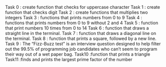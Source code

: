Task 0 : create function that checks for uppercase character
Task 1 : create function that checks digit
Task 2 : create functions that multiplies two integers
Task 3 : functions that prints numbers from 0 to 9
Task 4 : functions that prints numbers from 0 to 9 without 2 and 4 
Task 5 : function that print numbers 10 times from 0 to 14
Task 6 : function that draws a straight line in the terminal.
Task 7 : function that draws a diagonal line on the terminal.
Task 8 : function that prints a square, followed by a new line.
Task 9 : The “Fizz-Buzz test” is an interview question designed to help filter out the 99.5% of programming job candidates who can’t seem to program their way out of a wet paper bag.
Task10 :function that prints a triangle
Task11 :finds and prints the largest prime factor of the number 
